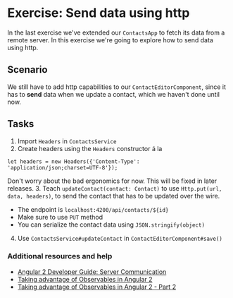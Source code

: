 # Exercise: Send data using http

In the last exercise we've extended our `ContactsApp` to fetch its data from a remote server. In this exercise we're going to explore how to send data using http.

## Scenario

We still have to add http capabilities to our `ContactEditorComponent`, since it has to **send** data when we update a contact, which we haven't done until now.

## Tasks

1. Import `Headers` in `ContactsService`
2. Create headers using the `Headers` constructor á la

  ```
  let headers = new Headers({'Content-Type': 'application/json;charset=UTF-8'});
  ```

  Don't worry about the bad ergonomics for now. This will be fixed in later releases.
3. Teach `updateContact(contact: Contact)` to use `Http.put(url, data, headers)`, to send the contact that has to be updated over the wire.

  - The endpoint is `localhost:4200/api/contacts/${id}`
  - Make sure to use `PUT` method
  - You can serialize the contact data using `JSON.stringify(object)`

4. Use `ContactsService#updateContact` in `ContactEditorComponent#save()`

### Additional resources and help
- [Angular 2 Developer Guide: Server Communication](https://angular.io/docs/ts/latest/guide/server-communication.html)
- [Taking advantage of Observables in Angular 2](http://blog.thoughtram.io/angular/2016/01/06/taking-advantage-of-observables-in-angular2.html)
- [Taking advantage of Observables in Angular 2 - Part 2](http://blog.thoughtram.io/angular/2016/01/07/taking-advantage-of-observables-in-angular2-pt2.html)
